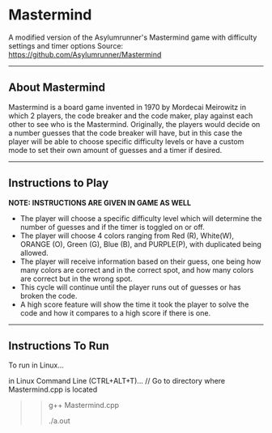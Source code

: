 # Mastermind
A modified version of the Asylumrunner's Mastermind game with difficulty settings and timer options
Source: https://github.com/Asylumrunner/Mastermind

---
## About Mastermind
Mastermind is a board game invented in 1970 by Mordecai Meirowitz in which 2 players, the code breaker and the code maker, play against each other to see who is the Mastermind. Originally, the players would decide on a number guesses that the code breaker will have, but in this case the player will be able to choose specific difficulty levels or have a custom mode to set their own amount of guesses and a timer if desired.

---
## Instructions to Play
**NOTE: INSTRUCTIONS ARE GIVEN IN GAME AS WELL**
* The player will choose a specific difficulty level which will determine the number of guesses and if the timer is toggled on or off.
* The player will choose 4 colors ranging from Red (R), White(W), ORANGE (O), Green (G), Blue (B), and PURPLE(P), with duplicated being allowed.
* The player will receive information based on their guess, one being how many colors are correct and in the correct spot, and how many colors are correct but in the wrong spot.
* This cycle will continue until the player runs out of guesses or has broken the code.
* A high score feature will show the time it took the player to solve the code and how it compares to a high score if there is one.

---
## Instructions To Run
To run in Linux...

in Linux Command Line (CTRL+ALT+T)...
// Go to directory where Mastermind.cpp is located
>> g++ Mastermind.cpp
>>
>>./a.out
